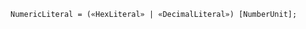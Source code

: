 <!-- This file is generated automatically by infrastructure scripts. Please don't edit by hand. -->

<!-- markdownlint-disable first-line-h1 -->

```{ .ebnf .slang-ebnf #NumericLiteral }
NumericLiteral = («HexLiteral» | «DecimalLiteral») [NumberUnit];
```
